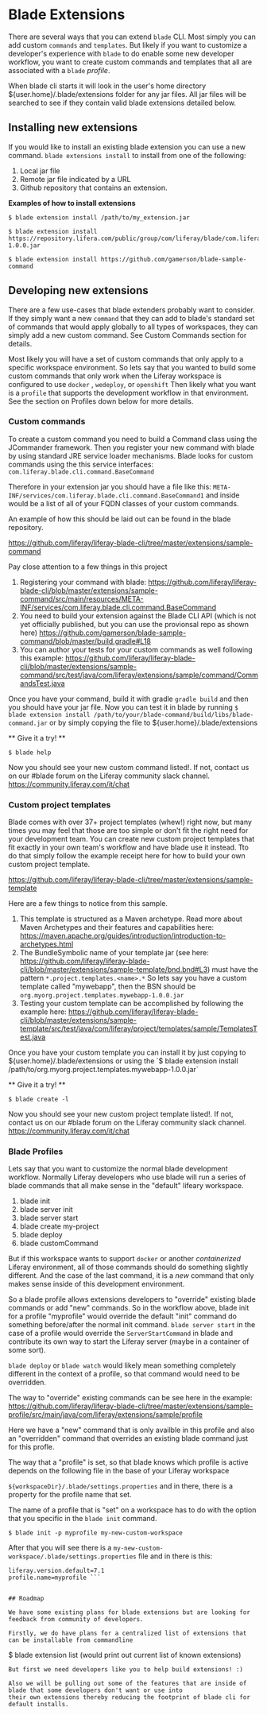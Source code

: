 # Blade Extensions

There are several ways that you can extend `blade` CLI.  Most simply you can add custom `commands` and `templates`.
But likely if you want to customize a developer's experience with `blade` to do enable some new developer workflow, you
want to create custom commands and templates that all are associated with a `blade` _profile_.

When blade cli starts it will look in the user's home directory ${user.home}/.blade/extensions folder for any jar files.
All jar files will be searched to see if they contain valid blade extensions detailed below.

## Installing new extensions

If you would like to install an existing blade extension you can use a new command. `blade extensions install` to install from one of the following:

1. Local jar file
2. Remote jar file indicated by a URL
3. Github repository that contains an extension.

**Examples of how to install extensions**

```
$ blade extension install /path/to/my_extension.jar
```

```
$ blade extension install https://repository.lifera.com/public/group/com/liferay/blade/com.liferay.blade.extension/1.0.0/com.liferay.blade.extension-1.0.0.jar
```

```
$ blade extension install https://github.com/gamerson/blade-sample-command
```

## Developing new extensions

There are a few use-cases that blade extenders probably want to consider.  If they simply want a new `command` that they
can add to blade's standard set of commands that would apply globally to all types of workspaces, they can simply
add a new custom command.  See Custom Commands section for details.

Most likely you will have a set of custom commands that only apply to a specific workspace environment.  So lets say
that you wanted to build some custom commands that only work when the Liferay workspace is configured to use `docker`
, `wedeploy`, or `openshift`  Then likely what you want is a `profile` that supports the development workflow in that
environment.  See the section on Profiles down below for more details.

### Custom commands

To create a custom command you need to build a Command class using the JCommander framework.  Then you register your
new command with blade by using standard JRE service loader mechanisms.  Blade looks for custom commands using
the this service interfaces: `com.liferay.blade.cli.command.BaseCommand`

Therefore in your extension jar you should have a file like this: `META-INF/services/com.liferay.blade.cli.command.BaseCommand1` and inside would be a list of all of your FQDN classes of your custom commands.

An example of how this should be laid out can be found in the blade repository.

https://github.com/liferay/liferay-blade-cli/tree/master/extensions/sample-command

Pay close attention to a few things in this project

1. Registering your command with blade: https://github.com/liferay/liferay-blade-cli/blob/master/extensions/sample-command/src/main/resources/META-INF/services/com.liferay.blade.cli.command.BaseCommand
2. You need to build your extension against the Blade CLI API (which is not yet officially published, but you can use the provionsal repo as shown here)
https://github.com/gamerson/blade-sample-command/blob/master/build.gradle#L18
3. You can author your tests for your custom commands as well following this example: https://github.com/liferay/liferay-blade-cli/blob/master/extensions/sample-command/src/test/java/com/liferay/extensions/sample/command/CommandsTest.java

Once you have your command, build it with gradle `gradle build` and then you should have your jar file.  Now you can test
it in blade by running `$ blade extension install /path/to/your/blade-command/build/libs/blade-command.jar` or by simply copying
the file to ${user.home}/.blade/extensions

** Give it a try! **
```
$ blade help
```
Now you should see your new custom command listed!.  If not, contact us on our #blade forum on the Liferay community slack channel.  https://community.liferay.com/it/chat


### Custom project templates

Blade comes with over 37+ project templates (whew!) right now, but many times you may feel that those are too simple or
don't fit the right need for your development team.  You can create new custom project templates that fit exactly in
your own team's workflow and have blade use it instead.  Tto do that simply follow the example receipt here for how to
build your own custom project template.

https://github.com/liferay/liferay-blade-cli/tree/master/extensions/sample-template

Here are a few things to notice from this sample.

1. This template is structured as a Maven archetype.  Read more about Maven Archetypes and their features and capabilities here: https://maven.apache.org/guides/introduction/introduction-to-archetypes.html
2. The BundleSymbolic name of your template jar (see here: https://github.com/liferay/liferay-blade-cli/blob/master/extensions/sample-template/bnd.bnd#L3) must have the pattern `*.project.templates.<name>.*`  So lets say you have a custom template called "mywebapp", then the BSN should be `org.myorg.project.templates.mywebapp-1.0.0.jar`
3. Testing your custom template can be accomplished by following the example here: https://github.com/liferay/liferay-blade-cli/blob/master/extensions/sample-template/src/test/java/com/liferay/project/templates/sample/TemplatesTest.java

Once you have your custom template you can install it by just copying to ${user.home}/.blade/extensions or using the
`$ blade extension install /path/to/org.myorg.project.templates.mywebapp-1.0.0.jar`

** Give it a try! **
```
$ blade create -l
```
Now you should see your new custom project template listed!.  If not, contact us on our #blade forum on the Liferay community slack channel.  https://community.liferay.com/it/chat

### Blade Profiles

Lets say that you want to customize the normal blade development workflow.  Normally Liferay developers who use blade will run a series of blade commands that all make sense in the "default" lifeary workspace.

1. blade init
2. blade server init
3. blade server start
4. blade create my-project
5. blade deploy
6. blade customCommand

But if this workspace wants to support `docker` or another _containerized_ Liferay environment, all of those commands
should do something slightly different.  And the case of the last command, it is a *new* command that only makes sense
inside of this development environment.

So a blade profile allows extensions developers to "override" existing blade commands or add "new" commands.
So in the workflow above, blade init for a profile "myprofile" would override the default "init" command do something
before/after the normal init command.  `blade server start` in the case of a profile would override the `ServerStartCommand` in blade and contribute its own way to start the Liferay server (maybe in a container of some sort).

`blade deploy` or `blade watch` would likely mean something completely different in the context of a profile, so that command
would need to be overridden.

The way to "override" existing commands can be see here in the example: https://github.com/liferay/liferay-blade-cli/tree/master/extensions/sample-profile/src/main/java/com/liferay/extensions/sample/profile

Here we have a "new" command that is only availble in this profile and also an "overridden" command that overrides an existing blade command just for this profle.

The way that a "profile" is set, so that blade knows which profile is active depends on the following file in the base
of your Liferay workspace

`${workspaceDir}/.blade/settings.properties`  and in there, there is a property for the profile name that set.

The name of a profile that is "set" on a workspace has to do with the option that you specific in the `blade init` command.

```
$ blade init -p myprofile my-new-custom-workspace
```

After that you will see there is a `my-new-custom-workspace/.blade/settings.properties` file and in there is this:
```
liferay.version.default=7.1
profile.name=myprofile ```


## Roadmap

We have some existing plans for blade extensions but are looking for feedback from community of developers.

Firstly, we do have plans for a centralized list of extensions that can be installable from commandline
```
$ blade extension list
(would print out current list of known extensions)
```
But first we need developers like you to help build extensions! :)

Also we will be pulling out some of the features that are inside of blade that some developers don't want or use into
their own extensions thereby reducing the footprint of blade cli for default installs.